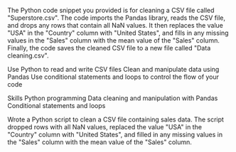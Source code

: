 The Python code snippet you provided is for cleaning a CSV file called "Superstore.csv". The code imports the Pandas library, reads the CSV file, and drops any rows that contain all NaN values. It then replaces the value "USA" in the "Country" column with "United States", and fills in any missing values in the "Sales" column with the mean value of the "Sales" column. Finally, the code saves the cleaned CSV file to a new file called "Data cleaning.csv".

Use Python to read and write CSV files
Clean and manipulate data using Pandas
Use conditional statements and loops to control the flow of your code

Skills
Python programming
Data cleaning and manipulation with Pandas
Conditional statements and loops

Wrote a Python script to clean a CSV file containing sales data. The script dropped rows with all NaN values, replaced the value "USA" in the "Country" column with "United States", and filled in any missing values in the "Sales" column with the mean value of the "Sales" column.

